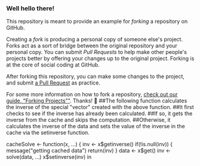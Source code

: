 ### Well hello there!

This repository is meant to provide an example for *forking* a repository on GitHub.

Creating a *fork* is producing a personal copy of someone else's project. Forks act as a sort of bridge between the original repository and your personal copy. You can submit *Pull Requests* to help make other people's projects better by offering your changes up to the original project. Forking is at the core of social coding at GitHub.

After forking this repository, you can make some changes to the project, and submit [a Pull Request](https://github.com/octocat/Spoon-Knife/pulls) as practice.

For some more information on how to fork a repository, [check out our guide, "Forking Projects""](http://guides.github.com/overviews/forking/). Thanks! :sparkling_heart:
                                                        ##The following function calculates the inverse of the special "vector" created with the above function. 
##It first checks to see if the inverse has already been calculated. 
##If so, it gets the inverse from the cache and skips the computation.
##Otherwise, it calculates the inverse of the data and sets the value of the inverse in the cache via the setinverse function.

cacheSolve <- function(x, ...) {
        inv <- x$getinverse()
        if(!is.null(inv)) {
                message("getting cached data")
                return(inv)
        }
        data <- x$get()
        inv <- solve(data, ...)
        x$setinverse(inv)
        in
